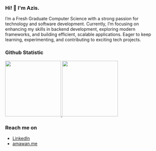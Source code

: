 ### Hi! 👋 I'm Azis.

I’m a Fresh Graduate Computer Science with a strong passion for technology and software development.
Currently, I’m focusing on enhancing my skills in backend development, exploring modern frameworks, and building efficient, scalable applications.
Eager to keep learning, experimenting, and contributing to exciting tech projects.

  
### Github Statistic
<p align="left">
<a href="https://github.com/azissukmawan">
  <img height="180em" src="https://github-readme-stats-eight-theta.vercel.app/api?username=azissukmawan&show_icons=true&theme=algolia&include_all_commits=true&count_private=true"/>
  <img height="180em" src="https://github-readme-stats-eight-theta.vercel.app/api/top-langs/?username=azissukmawan&layout=compact&langs_count=8&theme=algolia"/>
</a>
</p>

### Reach me on
- <a href="https://linkedin.com/in/abdul-azis-sukmawan/">LinkedIn</a>
- <a href="https://www.amawan.me/">amawan.me</a>
